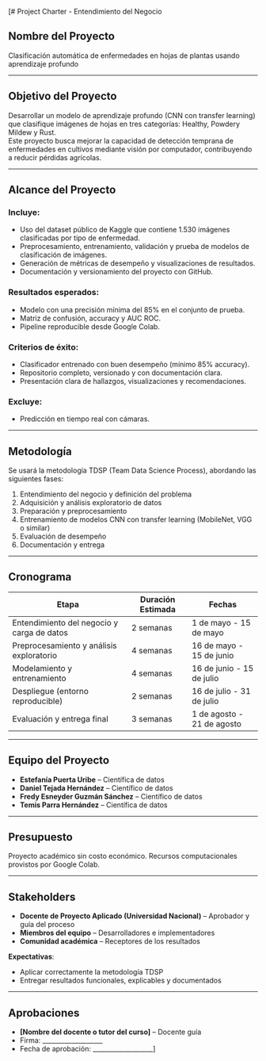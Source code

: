 [# Project Charter - Entendimiento del Negocio

## Nombre del Proyecto
Clasificación automática de enfermedades en hojas de plantas usando aprendizaje profundo

---

## Objetivo del Proyecto
Desarrollar un modelo de aprendizaje profundo (CNN con transfer learning) que clasifique imágenes de hojas en tres categorías: Healthy, Powdery Mildew y Rust.  
Este proyecto busca mejorar la capacidad de detección temprana de enfermedades en cultivos mediante visión por computador, contribuyendo a reducir pérdidas agrícolas.

---

## Alcance del Proyecto

### Incluye:
- Uso del dataset público de Kaggle que contiene 1.530 imágenes clasificadas por tipo de enfermedad.
- Preprocesamiento, entrenamiento, validación y prueba de modelos de clasificación de imágenes.
- Generación de métricas de desempeño y visualizaciones de resultados.
- Documentación y versionamiento del proyecto con GitHub.

### Resultados esperados:
- Modelo con una precisión mínima del 85% en el conjunto de prueba.
- Matriz de confusión, accuracy y AUC ROC.
- Pipeline reproducible desde Google Colab.

### Criterios de éxito:
- Clasificador entrenado con buen desempeño (mínimo 85% accuracy).
- Repositorio completo, versionado y con documentación clara.
- Presentación clara de hallazgos, visualizaciones y recomendaciones.

### Excluye:

- Predicción en tiempo real con cámaras.

---

## Metodología

Se usará la metodología TDSP (Team Data Science Process), abordando las siguientes fases:
1. Entendimiento del negocio y definición del problema
2. Adquisición y análisis exploratorio de datos
3. Preparación y preprocesamiento
4. Entrenamiento de modelos CNN con transfer learning (MobileNet, VGG o similar)
5. Evaluación de desempeño
6. Documentación y entrega

---

## Cronograma

| Etapa                                      | Duración Estimada | Fechas                  |
|-------------------------------------------|-------------------|--------------------------|
| Entendimiento del negocio y carga de datos| 2 semanas         | 1 de mayo - 15 de mayo   |
| Preprocesamiento y análisis exploratorio  | 4 semanas         | 16 de mayo - 15 de junio |
| Modelamiento y entrenamiento              | 4 semanas         | 16 de junio - 15 de julio|
| Despliegue (entorno reproducible)         | 2 semanas         | 16 de julio - 31 de julio|
| Evaluación y entrega final                | 3 semanas         | 1 de agosto - 21 de agosto|

---

## Equipo del Proyecto

- **Estefanía Puerta Uribe** – Científica de datos
- **Daniel Tejada Hernández** – Científico de datos
- **Fredy Esneyder Guzmán Sánchez** – Científico de datos
- **Temis Parra Hernández** – Científica de datos

---

## Presupuesto
Proyecto académico sin costo económico. Recursos computacionales provistos por Google Colab.  

---

## Stakeholders

- **Docente de Proyecto Aplicado (Universidad Nacional)** – Aprobador y guía del proceso
- **Miembros del equipo** – Desarrolladores e implementadores
- **Comunidad académica** – Receptores de los resultados

**Expectativas**:
- Aplicar correctamente la metodología TDSP
- Entregar resultados funcionales, explicables y documentados

---

## Aprobaciones

- **[Nombre del docente o tutor del curso]** – Docente guía  
- Firma: ___________________  
- Fecha de aprobación: ___________________]